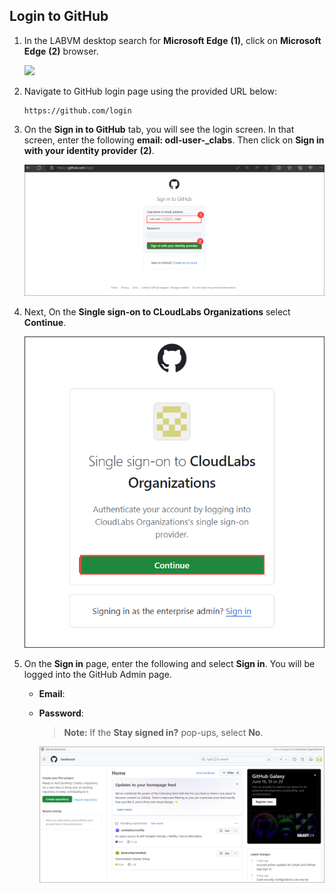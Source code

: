## Login to GitHub

1. In the LABVM desktop search for **Microsoft Edge** **(1)**, click on **Microsoft Edge** **(2)** browser.

   ![](../media/Edge.png)

1. Navigate to GitHub login page using the provided URL below:
   ```
   https://github.com/login
   ```
   
1. On the **Sign in to GitHub** tab, you will see the login screen. In that screen, enter the following **email: odl-user-<inject key="DeploymentID" enableCopy="false"/>_clabs**. Then click on **Sign in with your identity provider** **(2)**. 
   
   ![](../media/githublogin.png)
          
1. Next, On the **Single sign-on to CLoudLabs Organizations** select **Continue**.

   ![](../media/continue.png)

1. On the **Sign in** page, enter the following and select **Sign in**. You will be logged into the GitHub Admin page.

    - **Email**: <inject key="AzureAdUserEmail"></inject>
    - **Password**: <inject key="AzureAdUserPassword"></inject>

        >**Note:** If the **Stay signed in?** pop-ups, select **No**.
   
        ![](../media/githubpage.png)

